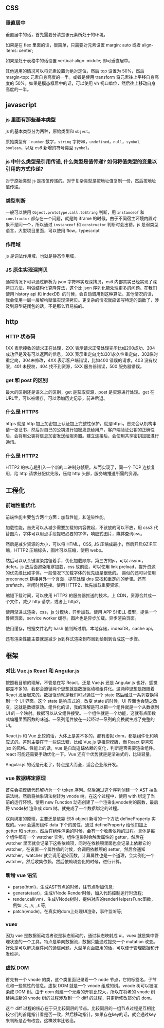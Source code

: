 ## CSS

### 垂直居中

垂直居中的话，首先需要分清楚该元素所处于的环境。

如果是在 flex 里面的话，很简单，只需要对元素设置 margin: auto 或者 align-items: center;

如果是处于表格中的话设置 vertical-align: middle; 即可垂直居中。

其他通用的情况可以将元素设置为绝对定位，然后 top 设置为 50%，然后 margin-top: 元素自身高度的一半。或者是使用 transform 将元素往上平移自身高度的 50%。如果是模态框居中的话，可以使用 vh 视口单位，然后往上移动自身高度的一半。

## javascript

### js 里面有那些基本类型

js 的基本类型分为两种，原始类型和 `object`。

原始类型有：`number` 数字，`string` 字符串，`undefined`，`null`，`symbol`, `boolean`，以及 es6 新增的符号类型 `symbol`。

### js 中什么类型是引用传递, 什么类型是值传递? 如何将值类型的变量以引用的方式传递?

对于原始类型 js 是按值传递的。对于复杂类型是按地址值复制一份，然后按地址值传递。

### 类型判断

一般可以使用 `Object.prototype.call.toString` 判断，用 `instanceof` 和 `constructor` 都存在一个问题，就是跨 iframe 的时候，由于不同宿主环境内置对象不是同一个，所以通过 `instanceof` 和 `constructor` 判断时会出错。js 是弱类型语言，大型项目里面，可以使用 flow，typescript

### 作用域

js 是词法作用域，也就是静态作用域，

### JS 原生实现深拷贝

通常情况下可以通过解析为 json 字符串实现深拷贝，es6 内部其实已经实现了深拷贝方法，叫做结构化克隆算法，这个比 json 序列化能处理更多的问题。在我们使用 history api 和 indexDB  的时候，会自动调用到这种算法。其他情况的话，我会使用一层一层解构赋值实现深拷贝。更复杂的情况就应该写特定的函数了，涉及到原型链闭包的话，不是那么容易搞的。

## http

### HTTP 状态码

1XX 表示接收的请求正在处理，2XX 表示请求正常处理完毕比如200成功、204成功但是没有可以返回的信息，3XX 表示重定向比如301永久性重定向，302临时重定向，304未修改，4XX 表示客户端错误，比如400 错误的请求，403 没有权限，401 未授权，404 找不到资源，5XX 服务器错误，500 服务器错误。

### get 和 post 的区别

最大的区别还是语义上的区别，get 是获取资源，post 是资源进行处理。get 在URL里，可以被缓存，可以添加历史记录，前进后退。

### 什么是 HTTPS

https 就是 http 加上加密加上认证加上完整性保护，就是https。首先会从机构申请一张证书，然后对自己的公钥进行加密发送给用户，客户端验证公钥的正确性后，会将用公钥将信息加密发送给服务器。建立连接后，会使用共享密钥加密进行通讯。

### 什么是 HTTP2

HTTP2 的核心是引入一个新的二进制分帧层。从而实现了，同一个 TCP 连接复用，给 http 请求分配优先级，压缩 http 头部，服务端推送所需的资源。

## 工程化

### 前端性能优化

前端性能主要包含两个方面：加载性能，和渲染性能。

加载性能，首先可以从减少需要加载的内容做起，不该放的可以不放，用 css3 代替图片，字体可以用点手段提取必要的字体，响应式图片，媒体查询css。

然后是减少资源的大小，可以将 HTML，CSS, JS 压缩成最小，然后开启GZIP压缩，HTTP2 压缩标头，图片可以压缩，使用 webp。

然后可以从关键渲染路径着手，优化加载顺序，第三方的js，可以 async， defer。js 放后面避免阻塞加载，css 放前面。可以使用 link preload，提升资源的优先级比如字体。一般情况下加载字体的优先级是很低的。 类似的还可以使用 preconnect 链接另外一个页面，提前处理 dns 查找和重定向的步骤。还有 prefetch，空闲时候链接。使用 HTTP2，优先加载重要资源。

缩短下载时间，可以使用 HTTP2 的服务器推送的技术。上 CDN，资源合并成一个文件，减少 http 请求，或者上 http2。

使用渐进式渲染，css，js 分模块，异步加载。使用 APP SHELL 模型，提供一个骨架页面，service worker 缓存。图片也是异步加载。异步渲染页面。

使用缓存，根据文件名的 hash 值判断过期，本地存储，indexDB，cache api。

还有渲染性能主要就是减少 js到样式渲染到布局到绘制到合成这一步骤。

## 框架

### 对比 Vue.js React 和 Angular.js

按照我目前的理解，不管是在写 React，还是 Vue.js 还是 Angular.js 也好，感觉都差不多的，我都会遵循两个思想就是数据驱动和组件化。这两种思想是跟随着 React 发展起来的。数据驱动就是我们可以通过一个 state 然后经过一系列变换得到一个 UI 界面。这个 state 是响应式的，改变 state 的时候，UI 界面也会随之改变，这就是数据驱动。组件化的话，我的理解是可以把一个组件就是一个从数据到 UI 的一个映射。数据可以从父组件接受。一个组件就是一个功能，这就有点函数式编程里面函数的味道。一系列组件放在一起经过一系列的变换就生成了完整的 UI。

React.js 和 Vue 比较的话，大体上是差不多的，都有虚拟 dom，都是组件化和响应式的。差别主要在于一些语法糖，比如 Vue.js 更推崇模版，而 React 更喜欢 jsx 的风格。性能上的话，vue 是自动追踪依赖的变化，判断是否需要渲染组件。react 可能还需要手动优化一下。Vue 还有个优势就是是渐进式的，比较轻量。

Angular.js 的话是元老了，特点是大而全，适合企业级开发。

### vue 数据绑定原理

首先会把模版代码解析为一个 token 序列。然后通过这个序列创建一个 AST 抽象语法树。然后将抽象语法树转为 vnode 树。在这个过程中，使用 with 绑定了当前的运行环境。使用 new Function 动态创建了一个渲染出vnode树的函数，最后将 vnode树 渲染成 dom 树。就完成了一个数据绑定的过程。

双向绑定的原理，主要还是依靠 ES5 object 新增的一个方法 defineProperty 实现的。vue 会遍历组件 data 下个的属性，通过 defineProperty 给他们加上 getter 和 setter。然后在组件渲染的时候，会有一个收集依赖的过程。具体是每个组件都有一个 watcher 实例，组件渲染时会触发属性的 getter，然后在 watcher 里面就会记录下这些依赖项，同时在依赖项里面也会记录上依赖它的 watcher。在设置一个属性值的时候，会调用依赖项的 setter，然后会通知 watcher。watcher 就会调用渲染函数。计算属性也是一个道理，会实例化一个 watcher。然后收集依赖，然后依赖项变化的时候，进行计算。

### 新增 vue 语法

- parse(html)，生成AST节点的时候，往节点附加信息;
- generate(ast)，生成VNode Render时候，加入代码控制运行时流程;
- render.call(vm)，生成VNode树时，提供对应的renderHelpersFunc函数，例如 _c, _v, _s 等;
- patch(vnode)，在真实的dom上处理UI渲染，事件监听等;

### vuex 

因为 vue 是数据驱动或者说是状态驱动的，通过状态映射成 ui。vuex 就是集中管理状态的一个工具。特点是单向数据流，数据只能通过提交一个 mutation 改变。好处是可以解决组件间的通信问题。大型单页面应用的话，可以便于管理数据和开发维护。

### 虚拟 DOM

首先有一个 vnode 的类，这个类里面记录着一个 node 节点，它的标签名，子节点和一些属性的信息。虚拟 DOM 就是一个 vnode 组成的树。vnode 树可以被渲染成 DOM 树。由于 dom 创建一个元素的开销比较大，所以在将老的 vnode 树替换成新的 vnode 树的过程涉及到一个 diff 的过程，只更新修改部分的 dom。

这个 diff 过程的核心在于只比较同层的节点。比较同层的一组节点过程是互相比较它们的首尾指针看是否一致，然后移动指针。如果存在key的话，就会通过key来判断是否有改变。这样效率比较高。





